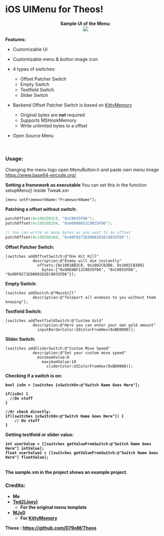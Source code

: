 # iOS UIMenu for Theos!

<div style="text-align: center;">
<b>Sample UI of the Menu:</b><br>

<img src="https://a.top4top.io/p_1952rplnv0.gif">
</div>

<br>
<b> Features: </b>

* Customizable UI
* Customizable menu & button image icon
* 4 types of switches:
  * Offset Patcher Switch
  * Empty Switch
  * Textfield Switch
  * Slider Switch

* Backend Offset Patcher Switch is based on [KittyMemory](https://github.com/MJx0/KittyMemory)
  * Original bytes are <b>not</b> required
  * Supports MSHookMemory
  * Write unlimited bytes to a offset

* Open Source Menu

<br>

### Usage:

Changing the menu logo open MenuButton.h and paste own menu image 
https://www.base64-encode.org/

<b> Setting a framework as executable </b>
You can set this in the function setupMenu() inside Tweak.xm
```obj-c
[menu setFrameworkName:"FrameworkName"];
```

<b> Patching a offset without switch: </b>
```c
patchOffset(0x1002DB3C8, "0xC0035FD6");
patchOffset(0x10020D2D4, "0x00008052C0035FD6");

// You can write as many bytes as you want to an offset
patchOffset(0x10020D3A8, "0x00F0271E0008201EC0035FD6");
```


<b> Offset Patcher Switch: </b>
```obj-c
[switches addOffsetSwitch:@"One Hit Kill"
            description:@"Enemy will die instantly"
              offsets:{0x1001BB2C0, 0x1002CB3B0, 0x1002CB3B8}
                bytes:{"0x00E0BF12C0035FD6", "0xC0035FD6", "0x00F0271E0008201EC0035FD6"}];
```

<b> Empty Switch: </b>
```obj-c
[switches addSwitch:@"Masskill"
            description:@"Teleport all enemies to you without them knowing"];
```
<b> Textfield Switch: </b>
```obj-c
[switches addTextfieldSwitch:@"Custom Gold"
            description:@"Here you can enter your own gold amount"
              inputBorderColor:UIColorFromHex(0xBD0000)];
```
<b> Slider Switch: </b>
```obj-c
[switches addSliderSwitch:@"Custom Move Speed"
            description:@"Set your custom move speed"
              minimumValue:0
                maximumValue:10
                  sliderColor:UIColorFromHex(0xBD0000)]; 
```
<b> Checking if a switch is on:
```obj-c
bool isOn = [switches isSwitchOn:@"Switch Name Goes Here"];
    
if(isOn) {
  //Do stuff
}
    
//Or check directly:
if([switches isSwitchOn:@"Switch Name Goes Here"]) {
    // Do stuff
}
```
<b> Getting textfield or slider value: </b>
```obj-c
int userValue = [[switches getValueFromSwitch:@"Switch Name Goes Here"] intValue];
float userValue2 = [[switches getValueFromSwitch:@"Switch Name Goes Here"] floatValue];
```

<br>
The sample.xm in the project shows an example project.
<br>

### Credits:
* Me
* [Ted2(Joey)](https://github.com/joeyjurjens)
  * For the original menu template
* [MJx0](https://github.com/MJx0)
  * For [KittyMemory](https://github.com/MJx0/KittyMemory)

Theos : https://github.com/D79oM/Theos

